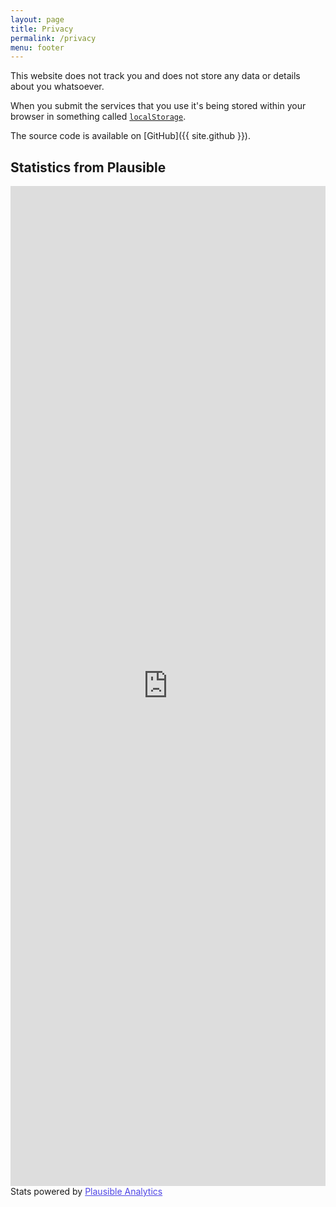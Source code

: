 ```yaml
---
layout: page
title: Privacy
permalink: /privacy
menu: footer
---
```


This website does not track you and does not store any data or details about you
whatsoever.

When you submit the services that you use it's being stored within your browser
in something called
[`localStorage`](https://en.wikipedia.org/wiki/Web_storage#localStorage).

The source code is available on [GitHub]({{ site.github }}).

## Statistics from Plausible

<iframe plausible-embed src="https://plausible.io/share/everyday-privacy.com?auth=e-d1c8K1x7e0NIwESTlWD&embed=true&theme=light" scrolling="no" frameborder="0" loading="lazy" style="width: 1px; min-width: 100%; height: 1600px;"></iframe>
<div style="font-size: 14px; padding-bottom: 14px;">Stats powered by <a target="_blank" style="color: #4F46E5; text-decoration: underline;" href="https://plausible.io">Plausible Analytics</a></div>
<script async src="https://plausible.io/js/embed.host.js"></script>
